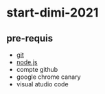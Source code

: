 # start-dimi-2021
## pre-requis
- [git](hhtps://nodejs.org)
- [node.js](https://nodejs.org)
- compte github
- google chrome canary
- visual atudio code
